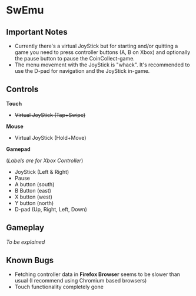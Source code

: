 # SwEmu

## Important Notes

- Currently there's a virtual JoyStick but for starting and/or quitting a game you need to press controller buttons (A, B on Xbox) and optionally the pause button to pause the CoinCollect-game.
- The menu movement with the JoyStick is "whack". It's recommended to use the D-pad for navigation and the JoyStick in-game.

## Controls

**Touch**

- ~~Virtual JoyStick (Tap+Swipe)~~

**Mouse**

- Virtual JoyStick (Hold+Move)

**Gamepad**

(*Labels are for Xbox Controller*)

- JoyStick (Left & Right)
- Pause
- A button (south)
- B Button (east)
- X button (west)
- Y button (north)
- D-pad (Up, Right, Left, Down)

## Gameplay

*To be explained*

## Known Bugs

- Fetching controller data in **Firefox Browser** seems to be slower than usual (I recommend using Chromium based browsers)
- Touch functionality completely gone